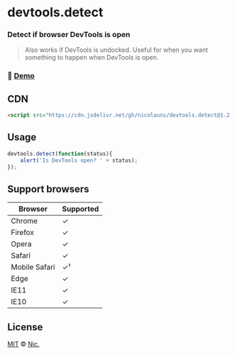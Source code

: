 # devtools.detect

### Detect if browser DevTools is open

> Also works if DevTools is undocked. Useful for when you want something to happen when DevTools is open.

### :japanese_goblin: [Demo](https://nicolauns.github.io/devtools.detect/)

## CDN

```html
<script src="https://cdn.jsdelivr.net/gh/nicolauns/devtools.detect@1.2.0/devtools-detect.min.js"></script>
```

## Usage

```javascript
devtools.detect(function(status){
	alert('Is DevTools open? ' + status);
});
```

## Support browsers

| Browser	| Supported	|
| ------------- | -------------	|
| Chrome	| ✓		|
| Firefox	| ✓		|
| Opera		| ✓		|
| Safari	| ✓		|
| Mobile Safari	| ✓&sup1;	|
| Edge		| ✓		|
| IE11		| ✓		|
| IE10		| ✓ 		|

## License

[MIT](LICENSE) © [Nic.](http://ndev.cf)
